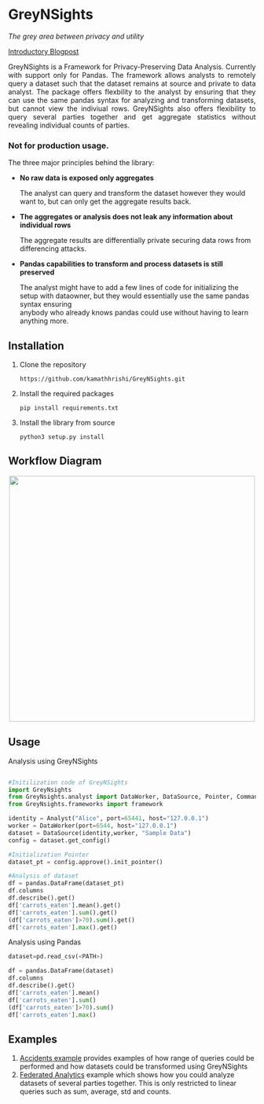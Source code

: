# GreyNSights

*The grey area between privacy and utility* 

<a href="https://kamathhrishi.github.io/Private_pandas.md/">Introductory Blogpost</a>

<p style="text-align:justify">GreyNSights is a Framework for Privacy-Preserving Data Analysis. Currently with support only for Pandas. The framework allows analysts to remotely query a dataset such that the dataset remains at source and private to data analyst. The package offers flexbility to the analyst by ensuring that they can use the same pandas syntax for analyzing and transforming datasets, but cannot view the indiviual rows. GreyNSights also offers flexibility to query several parties together and get aggregate statistics without revealing individual counts of parties. </p>

<h3>Not for production usage.</h3>

The three major principles behind the library:

* <b>No raw data is exposed only aggregates</b>

  The analyst can query and transform the dataset however they would want to, but can only get the aggregate results back. 

* <b>The aggregates or analysis does not leak any information about individual rows</b>

   The aggregate results are differentially private securing data rows from differencing attacks. 

* <b>Pandas capabilities to transform and process datasets is still preserved</b>

  The analyst might have to add a few lines of code for initializing the setup with dataowner, but they would essentially use the same pandas syntax ensuring   
  anybody who already knows pandas could use without having to learn anything more. 
  

## Installation 

1. Clone the repository 

   ``` https://github.com/kamathhrishi/GreyNSights.git ```

2. Install the required packages 

   ``` pip install requirements.txt ```

3. Install the library from source 

   ``` python3 setup.py install ```
   
   
## Workflow Diagram

<div style="text-align:center">
<img height="500px" widht="500px" src="https://github.com/kamathhrishi/GreyNSights/blob/main/images/Overall%20Diagram.png?raw=true"></img>
</div>

## Usage

Analysis using GreyNSights

```python

#Initilization code of GreyNSights
import GreyNsights
from GreyNsights.analyst import DataWorker, DataSource, Pointer, Command, Analyst
from GreyNsights.frameworks import framework

identity = Analyst("Alice", port=65441, host="127.0.0.1")
worker = DataWorker(port=6544, host="127.0.0.1")
dataset = DataSource(identity,worker, "Sample Data")
config = dataset.get_config()

#Initialization Pointer
dataset_pt = config.approve().init_pointer()

#Analysis of dataset
df = pandas.DataFrame(dataset_pt)
df.columns
df.describe().get()
df['carrots_eaten'].mean().get()
df['carrots_eaten'].sum().get()
(df['carrots_eaten']>70).sum().get()
df['carrots_eaten'].max().get()
```

Analysis using Pandas 

```python
dataset=pd.read_csv(<PATH>)

df = pandas.DataFrame(dataset)
df.columns
df.describe().get()
df['carrots_eaten'].mean()
df['carrots_eaten'].sum()
(df['carrots_eaten']>70).sum()
df['carrots_eaten'].max()
```

## Examples

1. <a href="https://github.com/kamathhrishi/GreyNSights/tree/main/examples/Accidents">Accidents example</a> provides examples of how range of queries could be performed and how datasets could be transformed using GreyNSights 
2. <a href="https://github.com/kamathhrishi/GreyNSights/tree/main/examples/Multi%20Party">Federated Analytics</a> example which shows how you could analyze datasets of several parties together. This is only restricted to linear queries such as sum, average, std and counts. 

